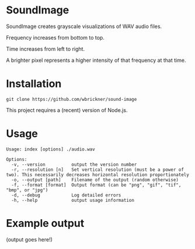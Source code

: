 # SoundImage

SoundImage creates grayscale visualizations of WAV audio files.

Frequency increases from bottom to top.

Time increases from left to right.

A brighter pixel represents a higher intensity of that frequency at that time.

# Installation

```shell
git clone https://github.com/wbrickner/sound-image
```

This project requires a (recent) version of Node.js.

# Usage

```shell
Usage: index [options] ./audio.wav

Options:
  -v, --version          output the version number
  -r, --resolution [n]   Set vertical resolution (must be a power of two). This necessarily decreases horizontal resolution proportionately
  -o, --output [path]    Filename of the output (random otherwise)
  -f, --format [format]  Output format (can be "png", "gif", "tif", "bmp", or "jpg")
  -d, --debug            Log detailed errors
  -h, --help             output usage information
```

# Example output

(output goes here!)
